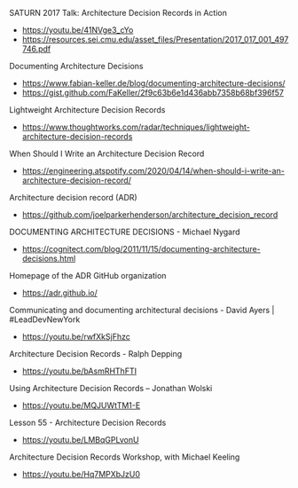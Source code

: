 SATURN 2017 Talk: Architecture Decision Records in Action
* https://youtu.be/41NVge3_cYo
* https://resources.sei.cmu.edu/asset_files/Presentation/2017_017_001_497746.pdf

Documenting Architecture Decisions
* https://www.fabian-keller.de/blog/documenting-architecture-decisions/
* https://gist.github.com/FaKeller/2f9c63b6e1d436abb7358b68bf396f57

Lightweight Architecture Decision Records
* https://www.thoughtworks.com/radar/techniques/lightweight-architecture-decision-records

When Should I Write an Architecture Decision Record
* https://engineering.atspotify.com/2020/04/14/when-should-i-write-an-architecture-decision-record/

Architecture decision record (ADR)
* https://github.com/joelparkerhenderson/architecture_decision_record

DOCUMENTING ARCHITECTURE DECISIONS - Michael Nygard
* https://cognitect.com/blog/2011/11/15/documenting-architecture-decisions.html

Homepage of the ADR GitHub organization
* https://adr.github.io/

Communicating and documenting architectural decisions - David Ayers | #LeadDevNewYork
* https://youtu.be/rwfXkSjFhzc

Architecture Decision Records - Ralph Depping
* https://youtu.be/bAsmRHThFTI

Using Architecture Decision Records – Jonathan Wolski
* https://youtu.be/MQJUWtTM1-E

Lesson 55 - Architecture Decision Records
* https://youtu.be/LMBqGPLvonU

Architecture Decision Records Workshop, with Michael Keeling
* https://youtu.be/Hq7MPXbJzU0
